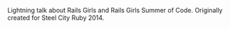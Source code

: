 Lightning talk about Rails Girls and Rails Girls Summer of Code. Originally created for Steel City Ruby 2014. 